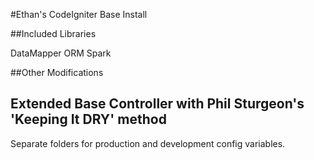 #Ethan's CodeIgniter Base Install

##Included Libraries

DataMapper ORM
Spark

##Other Modifications

Extended Base Controller with Phil Sturgeon's 'Keeping It DRY' method
---
Separate folders for production and development config variables.

